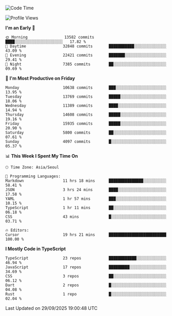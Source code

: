 <!--START_SECTION:waka-->
![Code Time](http://img.shields.io/badge/Code%20Time-8%2C324%20hrs%2047%20mins-blue)

![Profile Views](http://img.shields.io/badge/Profile%20Views-0-blue)

**I'm an Early 🐤** 

```text
🌞 Morning                13582 commits       ████░░░░░░░░░░░░░░░░░░░░░   17.82 % 
🌆 Daytime                32848 commits       ███████████░░░░░░░░░░░░░░   43.09 % 
🌃 Evening                22421 commits       ███████░░░░░░░░░░░░░░░░░░   29.41 % 
🌙 Night                  7385 commits        ██░░░░░░░░░░░░░░░░░░░░░░░   09.69 % 
```
📅 **I'm Most Productive on Friday** 

```text
Monday                   10638 commits       ███░░░░░░░░░░░░░░░░░░░░░░   13.95 % 
Tuesday                  13769 commits       █████░░░░░░░░░░░░░░░░░░░░   18.06 % 
Wednesday                11389 commits       ████░░░░░░░░░░░░░░░░░░░░░   14.94 % 
Thursday                 14608 commits       █████░░░░░░░░░░░░░░░░░░░░   19.16 % 
Friday                   15935 commits       █████░░░░░░░░░░░░░░░░░░░░   20.90 % 
Saturday                 5800 commits        ██░░░░░░░░░░░░░░░░░░░░░░░   07.61 % 
Sunday                   4097 commits        █░░░░░░░░░░░░░░░░░░░░░░░░   05.37 % 
```


📊 **This Week I Spent My Time On** 

```text
🕑︎ Time Zone: Asia/Seoul

💬 Programming Languages: 
Markdown                 11 hrs 18 mins      ███████████████░░░░░░░░░░   58.41 % 
JSON                     3 hrs 24 mins       ████░░░░░░░░░░░░░░░░░░░░░   17.58 % 
YAML                     1 hr 57 mins        ███░░░░░░░░░░░░░░░░░░░░░░   10.15 % 
TypeScript               1 hr 11 mins        ██░░░░░░░░░░░░░░░░░░░░░░░   06.18 % 
CSS                      43 mins             █░░░░░░░░░░░░░░░░░░░░░░░░   03.71 % 

🔥 Editors: 
Cursor                   19 hrs 21 mins      █████████████████████████   100.00 % 
```

**I Mostly Code in TypeScript** 

```text
TypeScript               23 repos            ████████████░░░░░░░░░░░░░   46.94 % 
JavaScript               17 repos            █████████░░░░░░░░░░░░░░░░   34.69 % 
CSS                      3 repos             ██░░░░░░░░░░░░░░░░░░░░░░░   06.12 % 
Dart                     2 repos             █░░░░░░░░░░░░░░░░░░░░░░░░   04.08 % 
Rust                     1 repo              █░░░░░░░░░░░░░░░░░░░░░░░░   02.04 % 
```




 Last Updated on 29/09/2025 19:00:48 UTC
<!--END_SECTION:waka-->
